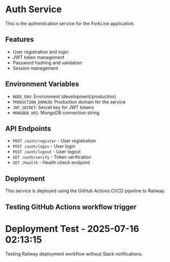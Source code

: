 # Auth Service

This is the authentication service for the ForkLine application.

## Features
- User registration and login
- JWT token management
- Password hashing and validation
- Session management

## Environment Variables
- `NODE_ENV`: Environment (development/production)
- `PRODUCTION_DOMAIN`: Production domain for the service
- `JWT_SECRET`: Secret key for JWT tokens
- `MONGODB_URI`: MongoDB connection string

## API Endpoints
- `POST /auth/register` - User registration
- `POST /auth/login` - User login
- `POST /auth/logout` - User logout
- `GET /auth/verify` - Token verification
- `GET /health` - Health check endpoint

## Deployment
This service is deployed using the GitHub Actions CI/CD pipeline to Railway.

## Testing GitHub Actions workflow trigger

# Deployment Test - 2025-07-16 02:13:15
Testing Railway deployment workflow without Slack notifications.
